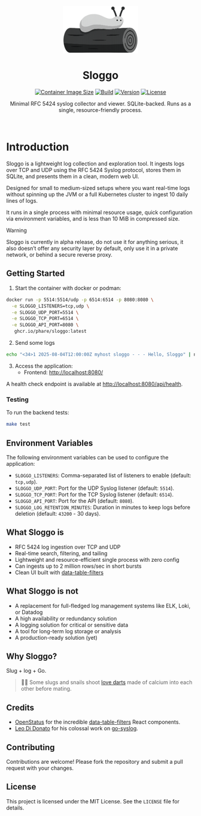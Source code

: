 <p align="center"><img src="/sloggo-logo.png" width="200" alt="Sloggo Logo"></p>

<h1 align="center">Sloggo</h1>
<p align="center">
<a href="https://github.com/orgs/phare/packages/container/package/sloggo"><img src="https://img.shields.io/badge/image_size-%3C10%20MiB-blue?style=flat-square" alt="Container Image Size"></a>
<a href="https://github.com/phare/sloggo/actions/workflows/build.yml"><img src="https://img.shields.io/github/actions/workflow/status/phare/sloggo/build.yml?style=flat-square" alt="Build"></a>
<a href="https://github.com/phare/sloggo/tags"><img src="https://img.shields.io/github/v/tag/phare/sloggo?style=flat-square" alt="Version"></a>
<a href="https://github.com/phare/sloggo?tab=MIT-1-ov-file#readme"><img src="https://img.shields.io/github/license/phare/sloggo?style=flat-square" alt="License"></a>
</p>

<div align="center">
    Minimal RFC 5424 syslog collector and viewer. SQLite-backed. Runs as a single, resource-friendly process.
</div>

<br />
<br />

# Introduction

Sloggo is a lightweight log collection and exploration tool. It ingests logs over TCP and UDP using the RFC 5424 Syslog protocol, stores them in SQLite, and presents them in a clean, modern web UI.

Designed for small to medium-sized setups where you want real-time logs without spinning up the JVM or a full Kubernetes cluster to ingest 10 daily lines of logs.

It runs in a single process with minimal resource usage, quick configuration via environment variables, and is less than 10 MiB in compressed size.

> [!WARNING]
> Sloggo is currently in alpha release, do not use it for anything serious, it also doesn’t offer any security layer by default, only use it in a private network, or behind a secure reverse proxy.

## Getting Started

1. Start the container with docker or podman:

```bash
docker run -p 5514:5514/udp -p 6514:6514 -p 8080:8080 \
  -e SLOGGO_LISTENERS=tcp,udp \
  -e SLOGGO_UDP_PORT=5514 \
  -e SLOGGO_TCP_PORT=6514 \
  -e SLOGGO_API_PORT=8080 \
   ghcr.io/phare/sloggo:latest
```

2. Send some logs

```bash
echo "<34>1 2025-08-04T12:00:00Z myhost sloggo - - - Hello, Sloggo" | nc localhost 6514
```

3. Access the application:
   - Frontend: [http://localhost:8080/](http://localhost:8080/)

A health check endpoint is available at [http://localhost:8080/api/health](http://localhost:8080/api/health).

### Testing

To run the backend tests:

```bash
make test
```

## Environment Variables

The following environment variables can be used to configure the application:

- `SLOGGO_LISTENERS`: Comma-separated list of listeners to enable (default: `tcp,udp`).
- `SLOGGO_UDP_PORT`: Port for the UDP Syslog listener (default: `5514`).
- `SLOGGO_TCP_PORT`: Port for the TCP Syslog listener (default: `6514`).
- `SLOGGO_API_PORT`: Port for the API (default: `8080`).
- `SLOGGO_LOG_RETENTION_MINUTES`: Duration in minutes to keep logs before deletion (default: `43200` - 30 days).

## What Sloggo is

- RFC 5424 log ingestion over TCP and UDP
- Real-time search, filtering, and tailing
- Lightweight and resource-efficient single process with zero config
- Can ingests up to 2 million rows/sec in short bursts
- Clean UI built with [data-table-filters](https://github.com/openstatusHQ/data-table-filters)

## What Sloggo is not

- A replacement for full-fledged log management systems like ELK, Loki, or Datadog
- A high availability or redundancy solution
- A logging solution for critical or sensitive data
- A tool for long-term log storage or analysis
- A production-ready solution (yet)

## Why Sloggo?

Slug + log + Go.

> 🐌🤷 Some slugs and snails shoot [love darts](https://en.wikipedia.org/wiki/Love_dart) made of calcium into each other before mating.

## Credits

- [OpenStatus](https://github.com/openstatusHQ) for the incredible [data-table-filters](https://github.com/openstatusHQ/data-table-filters) React components.
- [Leo Di Donato](https://github.com/leodido) for his colossal work on [go-syslog](https://github.com/leodido/go-syslog).

## Contributing

Contributions are welcome! Please fork the repository and submit a pull request with your changes.

## License

This project is licensed under the MIT License. See the `LICENSE` file for details.
